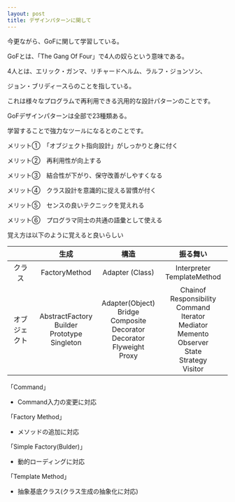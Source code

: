 ```yaml
---
layout: post
title: デザインパターンに関して
---
```


今更ながら、GoFに関して学習している。

GoFとは、「The Gang Of Four」で4人の奴らという意味である。

4人とは、エリック・ガンマ、リチャードヘルム、ラルフ・ジョンソン、

ジョン・ブリディースらのことを指している。

これは様々なプログラムで再利用できる汎用的な設計パターンのことです。

GoFデザインパターンは全部で23種類ある。

学習することで強力なツールになるとのことです。

メリット①　「オブジェクト指向設計」がしっかりと身に付く

メリット②　再利用性が向上する

メリット③　結合性が下がり、保守改善がしやすくなる

メリット④　クラス設計を意識的に捉える習慣が付く

メリット⑤　センスの良いテクニックを覚えれる

メリット⑥　プログラマ同士の共通の語彙として使える

覚え方は以下のように覚えると良いらしい

|            |                       生成                        |      構造      |           振る舞い           |
|:----------:|:-------------------------------------------------:|:--------------:|:----------------------------:|
|   クラス   |                   FactoryMethod                   |Adapter (Class)           |Interpreter<br/>TemplateMethod|
|オブジェクト|AbstractFactory<br/>Builder<br/>Prototype Singleton|Adapter(Object)<br/>Bridge<br/>Composite<br/>Decorator<br/>Decorator<br/>Flyweight<br/>Proxy|Chainof Responsibility <br/>Command<br/>Iterator<br/>Mediator</br>Memento<br/>Observer<br/>State<br/>Strategy</br>Visitor|

「Command」

- Command入力の変更に対応

「Factory Method」

- メソッドの追加に対応

「Simple Factory(Bulder)」

- 動的ローディングに対応

「Template Method」

- 抽象基底クラス(クラス生成の抽象化に対応)

